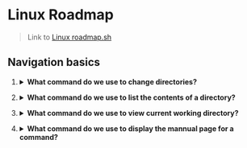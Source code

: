 # Linux Roadmap
> Link to [Linux roadmap.sh](https://roadmap.sh/linux)

## Navigation basics

1. <details>
    <Summary><strong>What command do we use to change directories?</strong></Summary>

    ```console
    cd /path/to/directory
    ```
</details>

2. <details>
    <Summary><strong>What command do we use to list the contents of a directory?</strong></Summary>

    ```console 
    ls
    ```
</details>

3. <details>
    <Summary><strong>What command do we use to view current working directory?</strong></Summary>

    ```console 
    pwd
    ```
</details>

4. <details>
    <Summary><strong>What command do we use to display the mannual page for a command?</strong></Summary>

    ```console 
    man ls
    ```
</details>